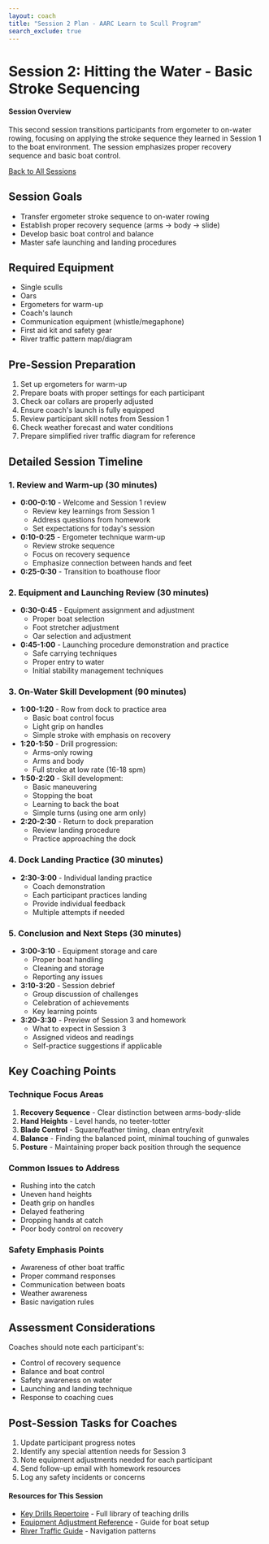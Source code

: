 ```yaml
---
layout: coach
title: "Session 2 Plan - AARC Learn to Scull Program"
search_exclude: true
---
```


# Session 2: Hitting the Water - Basic Stroke Sequencing

<div class="info-box tip">
  <h4>Session Overview</h4>
  <p>This second session transitions participants from ergometer to on-water rowing, focusing on applying the stroke sequence they learned in Session 1 to the boat environment. The session emphasizes proper recovery sequence and basic boat control.</p>
  <div class="text-center mt-3">
    <a href="{{ site.baseurl }}/for-coaches/session-plans/overview.html" class="cta-button"><i class="fas fa-arrow-left"></i> Back to All Sessions</a>
  </div>
</div>

## Session Goals
- Transfer ergometer stroke sequence to on-water rowing
- Establish proper recovery sequence (arms → body → slide)
- Develop basic boat control and balance
- Master safe launching and landing procedures

## Required Equipment
- Single sculls
- Oars
- Ergometers for warm-up
- Coach's launch
- Communication equipment (whistle/megaphone)
- First aid kit and safety gear
- River traffic pattern map/diagram

## Pre-Session Preparation
1. Set up ergometers for warm-up
2. Prepare boats with proper settings for each participant
3. Check oar collars are properly adjusted
4. Ensure coach's launch is fully equipped
5. Review participant skill notes from Session 1
6. Check weather forecast and water conditions
7. Prepare simplified river traffic diagram for reference

## Detailed Session Timeline

### 1. Review and Warm-up (30 minutes)
- **0:00-0:10** - Welcome and Session 1 review
   - Review key learnings from Session 1
   - Address questions from homework
   - Set expectations for today's session
- **0:10-0:25** - Ergometer technique warm-up
   - Review stroke sequence
   - Focus on recovery sequence
   - Emphasize connection between hands and feet
- **0:25-0:30** - Transition to boathouse floor

### 2. Equipment and Launching Review (30 minutes)
- **0:30-0:45** - Equipment assignment and adjustment
   - Proper boat selection
   - Foot stretcher adjustment
   - Oar selection and adjustment
- **0:45-1:00** - Launching procedure demonstration and practice
   - Safe carrying techniques
   - Proper entry to water
   - Initial stability management techniques

### 3. On-Water Skill Development (90 minutes)
- **1:00-1:20** - Row from dock to practice area
   - Basic boat control focus
   - Light grip on handles
   - Simple stroke with emphasis on recovery
- **1:20-1:50** - Drill progression:
   - Arms-only rowing
   - Arms and body
   - Full stroke at low rate (16-18 spm)
- **1:50-2:20** - Skill development:
   - Basic maneuvering
   - Stopping the boat
   - Learning to back the boat
   - Simple turns (using one arm only)
- **2:20-2:30** - Return to dock preparation
   - Review landing procedure
   - Practice approaching the dock

### 4. Dock Landing Practice (30 minutes)
- **2:30-3:00** - Individual landing practice
   - Coach demonstration
   - Each participant practices landing
   - Provide individual feedback
   - Multiple attempts if needed

### 5. Conclusion and Next Steps (30 minutes)
- **3:00-3:10** - Equipment storage and care
   - Proper boat handling
   - Cleaning and storage
   - Reporting any issues
- **3:10-3:20** - Session debrief
   - Group discussion of challenges
   - Celebration of achievements
   - Key learning points
- **3:20-3:30** - Preview of Session 3 and homework
   - What to expect in Session 3
   - Assigned videos and readings
   - Self-practice suggestions if applicable

## Key Coaching Points

### Technique Focus Areas
1. **Recovery Sequence** - Clear distinction between arms-body-slide
2. **Hand Heights** - Level hands, no teeter-totter
3. **Blade Control** - Square/feather timing, clean entry/exit
4. **Balance** - Finding the balanced point, minimal touching of gunwales
5. **Posture** - Maintaining proper back position through the sequence

### Common Issues to Address
- Rushing into the catch
- Uneven hand heights
- Death grip on handles
- Delayed feathering
- Dropping hands at catch
- Poor body control on recovery

### Safety Emphasis Points
- Awareness of other boat traffic
- Proper command responses
- Communication between boats
- Weather awareness
- Basic navigation rules

## Assessment Considerations
Coaches should note each participant's:
- Control of recovery sequence
- Balance and boat control
- Safety awareness on water
- Launching and landing technique
- Response to coaching cues

## Post-Session Tasks for Coaches
1. Update participant progress notes
2. Identify any special attention needs for Session 3
3. Note equipment adjustments needed for each participant
4. Send follow-up email with homework resources
5. Log any safety incidents or concerns

<div class="info-box note mt-4">
  <h4>Resources for This Session</h4>
  <ul>
    <li><a href="{{ site.baseurl }}/for-coaches/technical-coaching/drills-library.html">Key Drills Repertoire</a> - Full library of teaching drills</li>
    <li><a href="{{ site.baseurl }}/for-coaches/technical-coaching/equipment-adjustments.html">Equipment Adjustment Reference</a> - Guide for boat setup</li>
    <li><a href="{{ site.baseurl }}/for-coaches/safety-leadership/safety-protocols.html">River Traffic Guide</a> - Navigation patterns</li>
  </ul>
</div>
